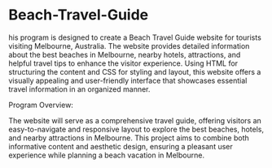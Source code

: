 # Beach-Travel-Guide
his program is designed to create a Beach Travel Guide website for tourists visiting Melbourne, Australia. 
The website provides detailed information about the best beaches in Melbourne, nearby hotels, attractions, and helpful travel tips to enhance the visitor experience. Using HTML for structuring the content and CSS for styling and layout, this website offers a visually appealing and user-friendly interface that showcases essential travel information in an organized manner.

Program Overview:

The website will serve as a comprehensive travel guide, offering visitors an easy-to-navigate and responsive layout to explore the best beaches, hotels, and nearby attractions in Melbourne. This project aims to combine both informative content and aesthetic design, ensuring a pleasant user experience while planning a beach vacation in Melbourne.

